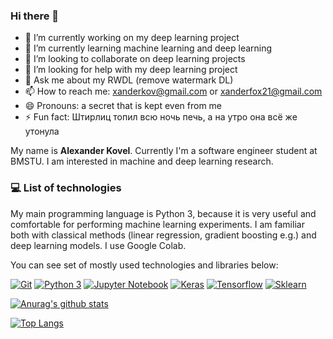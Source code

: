 ### Hi there 👋

- 🔭 I’m currently working on my deep learning project
- 🌱 I’m currently learning machine learning and deep learning
- 👯 I’m looking to collaborate on deep learning projects
- 🤔 I’m looking for help with my deep learning project
- 💬 Ask me about my RWDL (remove watermark DL)
- 📫 How to reach me: xanderkov@gmail.com or xanderfox21@gmail.com
- 😄 Pronouns: a secret that is kept even from me
- ⚡ Fun fact: Штирлиц топил всю ночь печь, а на утро она всё же утонула


My name is **Alexander Kovel**. Currently I'm a software engineer student at BMSTU. I am interested in machine and deep learning research.



### :computer: List of technologies

My main programming language is Python 3, because it is very useful and comfortable for performing machine learning experiments. I am familiar both with classical methods (linear regression, gradient boosting e.g.) and deep learning models. I use Google Colab.

You can see set of mostly used technologies and libraries below:

[![Git](https://img.shields.io/badge/-Git-F05032?logo=Git&logoColor=white)]()
[![Python 3](https://img.shields.io/badge/-Python-3776AB?logo=python&logoColor=white)]()
[![Jupyter Notebook](https://img.shields.io/badge/-Jupyter%20Notebook-F37626?logo=jupyter&logoColor=white)]()
[![Keras](https://img.shields.io/badge/-Keras-D00000?logo=Keras&logoColor=white)]()
[![Tensorflow](https://img.shields.io/badge/-Tensorflow-0000?logo=Tensorflow&color=orange&logoColor=white)]()
[![Sklearn](https://img.shields.io/badge/-Sklearn-0000?logo=Scikit-learn&logoColor=white)]()


[![Anurag's github stats](https://github-readme-stats.vercel.app/api?username=xanderkov&show_icons=true&hide=prs&theme=react)](https://github.com/anuraghazra/github-readme-stats)

[![Top Langs](https://github-readme-stats-potatohd.vercel.app/api/top-langs/?username=xanderkov&hide=jupyter%20notebook&langs_count=15&theme=github_dark&layout=compact&count_private=true&border_color=373b42)](https://github.com/anuraghazra/github-readme-stats)
